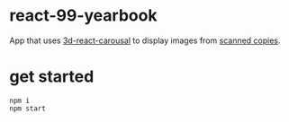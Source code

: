 # react-99-yearbook

App that uses [3d-react-carousal](https://github.com/suhailsulu/react-carousel-3d) to display images from [scanned copies](https://www.classmates.com/yearbooks/school/Salina-Central-High-School/10516).

# get started

```
npm i
npm start
```
